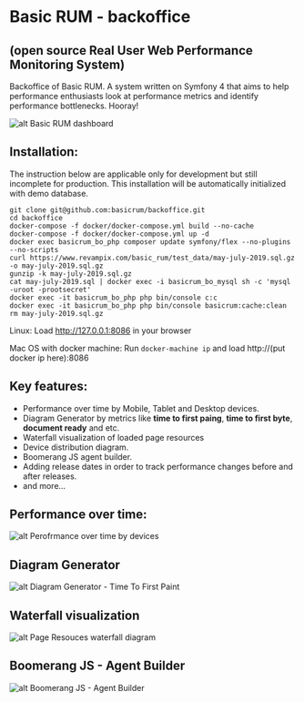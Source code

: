 # Basic RUM - backoffice
## (open source Real User Web Performance Monitoring System)

Backoffice of Basic RUM. A system written on Symfony 4 that aims to help performance enthusiasts look at performance metrics and identify performance bottlenecks. Hooray!

![alt Basic RUM dashboard](https://user-images.githubusercontent.com/1024001/62764696-cb461180-ba8e-11e9-9faa-f4beb0c0ee56.jpeg)

## Installation:
The instruction below are applicable only for development but still incomplete for production. This installation will be automatically initialized with demo database.
```
git clone git@github.com:basicrum/backoffice.git
cd backoffice
docker-compose -f docker/docker-compose.yml build --no-cache
docker-compose -f docker/docker-compose.yml up -d
docker exec basicrum_bo_php composer update symfony/flex --no-plugins --no-scripts
curl https://www.revampix.com/basic_rum/test_data/may-july-2019.sql.gz -o may-july-2019.sql.gz
gunzip -k may-july-2019.sql.gz
cat may-july-2019.sql | docker exec -i basicrum_bo_mysql sh -c 'mysql -uroot -prootsecret'
docker exec -it basicrum_bo_php php bin/console c:c
docker exec -it basicrum_bo_php php bin/console basicrum:cache:clean
rm may-july-2019.sql.gz
```
Linux:  Load http://127.0.0.1:8086 in your browser

Mac OS with docker machine: Run `docker-machine ip` and load http://(put docker ip here):8086

## Key features:
 - Performance over time by Mobile, Tablet and Desktop devices.
 - Diagram Generator by metrics like **time to first paing**, **time to first byte**, **document ready** and etc.
 - Waterfall visualization of loaded page resources
 - Device distribution diagram.
 - Boomerang JS agent builder.
 - Adding release dates in order to track performance changes before and after releases.
 - and more...

## Performance over time:
![alt Perofrmance over time by devices](https://user-images.githubusercontent.com/1024001/62764918-4d363a80-ba8f-11e9-81d1-8392165c4cad.png)

## Diagram Generator
![alt Diagram Generator - Time To First Paint](https://user-images.githubusercontent.com/1024001/62765008-7f479c80-ba8f-11e9-8eb6-ccd50b9fbf3e.png)

## Waterfall visualization
![alt Page Resouces waterfall diagram](https://user-images.githubusercontent.com/1024001/62765059-9f775b80-ba8f-11e9-92cc-bc693b2806cc.png)

## Boomerang JS - Agent Builder
![alt Boomerang JS - Agent Builder](https://user-images.githubusercontent.com/1024001/62765086-b61db280-ba8f-11e9-93fb-8cc200276c0f.png)
